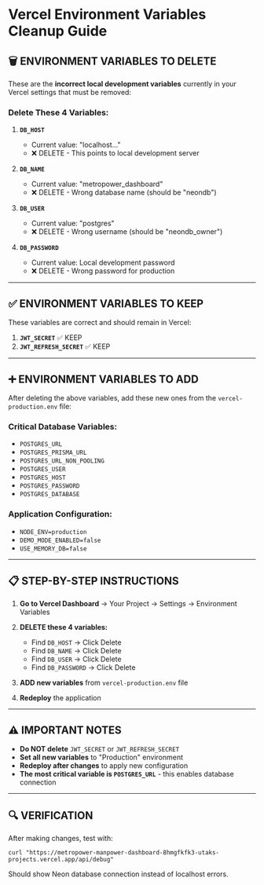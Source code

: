 # Vercel Environment Variables Cleanup Guide

## 🗑️ ENVIRONMENT VARIABLES TO DELETE

These are the **incorrect local development variables** currently in your Vercel settings that must be removed:

### Delete These 4 Variables:
1. **`DB_HOST`** 
   - Current value: "localhost..."
   - ❌ DELETE - This points to local development server

2. **`DB_NAME`**
   - Current value: "metropower_dashboard"
   - ❌ DELETE - Wrong database name (should be "neondb")

3. **`DB_USER`**
   - Current value: "postgres"
   - ❌ DELETE - Wrong username (should be "neondb_owner")

4. **`DB_PASSWORD`**
   - Current value: Local development password
   - ❌ DELETE - Wrong password for production

---

## ✅ ENVIRONMENT VARIABLES TO KEEP

These variables are correct and should remain in Vercel:

1. **`JWT_SECRET`** ✅ KEEP
2. **`JWT_REFRESH_SECRET`** ✅ KEEP

---

## ➕ ENVIRONMENT VARIABLES TO ADD

After deleting the above variables, add these new ones from the `vercel-production.env` file:

### Critical Database Variables:
- `POSTGRES_URL`
- `POSTGRES_PRISMA_URL` 
- `POSTGRES_URL_NON_POOLING`
- `POSTGRES_USER`
- `POSTGRES_HOST`
- `POSTGRES_PASSWORD`
- `POSTGRES_DATABASE`

### Application Configuration:
- `NODE_ENV=production`
- `DEMO_MODE_ENABLED=false`
- `USE_MEMORY_DB=false`

---

## 📋 STEP-BY-STEP INSTRUCTIONS

1. **Go to Vercel Dashboard** → Your Project → Settings → Environment Variables

2. **DELETE these 4 variables:**
   - Find `DB_HOST` → Click Delete
   - Find `DB_NAME` → Click Delete  
   - Find `DB_USER` → Click Delete
   - Find `DB_PASSWORD` → Click Delete

3. **ADD new variables** from `vercel-production.env` file

4. **Redeploy** the application

---

## ⚠️ IMPORTANT NOTES

- **Do NOT delete** `JWT_SECRET` or `JWT_REFRESH_SECRET`
- **Set all new variables** to "Production" environment
- **Redeploy after changes** to apply new configuration
- **The most critical variable is `POSTGRES_URL`** - this enables database connection

---

## 🔍 VERIFICATION

After making changes, test with:
```
curl "https://metropower-manpower-dashboard-8hmgfkfk3-utaks-projects.vercel.app/api/debug"
```

Should show Neon database connection instead of localhost errors.
